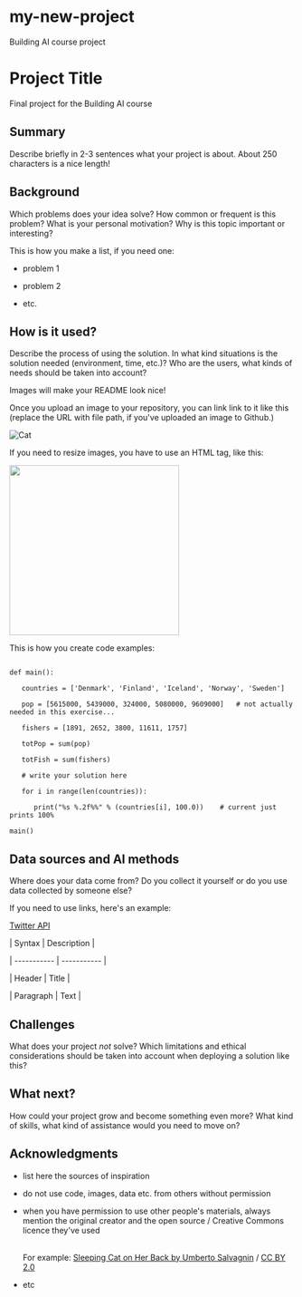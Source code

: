# my-new-project
Building AI course project
<!-- This is the markdown template for the final project of the Building AI course, 

created by Reaktor Innovations and University of Helsinki. 

Copy the template, paste it to your GitHub README and edit! -->

# Project Title

Final project for the Building AI course

## Summary

Describe briefly in 2-3 sentences what your project is about. About 250 characters is a nice length! 

## Background

Which problems does your idea solve? How common or frequent is this problem? What is your personal motivation? Why is this topic important or interesting?

This is how you make a list, if you need one:

* problem 1

* problem 2

* etc.

## How is it used?

Describe the process of using the solution. In what kind situations is the solution needed (environment, time, etc.)? Who are the users, what kinds of needs should be taken into account?

Images will make your README look nice!

Once you upload an image to your repository, you can link link to it like this (replace the URL with file path, if you've uploaded an image to Github.)

![Cat](https://upload.wikimedia.org/wikipedia/commons/5/5e/Sleeping_cat_on_her_back.jpg)

If you need to resize images, you have to use an HTML tag, like this:

<img src="https://upload.wikimedia.org/wikipedia/commons/5/5e/Sleeping_cat_on_her_back.jpg" width="300">

This is how you create code examples:

```

def main():

   countries = ['Denmark', 'Finland', 'Iceland', 'Norway', 'Sweden']

   pop = [5615000, 5439000, 324000, 5080000, 9609000]   # not actually needed in this exercise...

   fishers = [1891, 2652, 3800, 11611, 1757]

   totPop = sum(pop)

   totFish = sum(fishers)

   # write your solution here

   for i in range(len(countries)):

      print("%s %.2f%%" % (countries[i], 100.0))    # current just prints 100%

main()

```

## Data sources and AI methods

Where does your data come from? Do you collect it yourself or do you use data collected by someone else?

If you need to use links, here's an example:

[Twitter API](https://developer.twitter.com/en/docs)

| Syntax      | Description |

| ----------- | ----------- |

| Header      | Title       |

| Paragraph   | Text        |

## Challenges

What does your project _not_ solve? Which limitations and ethical considerations should be taken into account when deploying a solution like this?

## What next?

How could your project grow and become something even more? What kind of skills, what kind of assistance would you  need to move on? 

## Acknowledgments

* list here the sources of inspiration 

* do not use code, images, data etc. from others without permission

* when you have permission to use other people's materials, always mention the original creator and the open source / Creative Commons licence they've used

  <br>For example: [Sleeping Cat on Her Back by Umberto Salvagnin](https://commons.wikimedia.org/wiki/File:Sleeping_cat_on_her_back.jpg#filelinks) / [CC BY 2.0](https://creativecommons.org/licenses/by/2.0)

* etc
